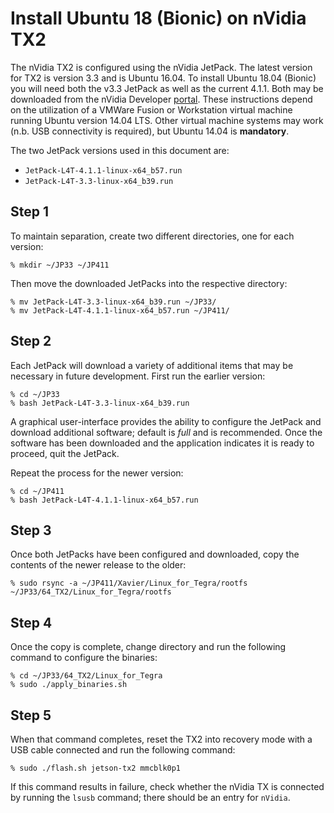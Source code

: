 # Install Ubuntu 18 (Bionic) on nVidia TX2

The nVidia TX2 is configured using the nVidia JetPack.  The latest version for TX2 is version 3.3 and is Ubuntu 16.04.  To install Ubuntu 18.04 (Bionic) you will need both the v3.3 JetPack as well as the current 4.1.1.  Both may be downloaded from the nVidia Developer [portal][nvidia-developer].  These instructions depend on the utilization of a VMWare Fusion or Workstation virtual machine running Ubuntu version 14.04 LTS. Other virtual machine systems may work (n.b. USB connectivity is required), but Ubuntu 14.04 is **mandatory**.

[nvidia-developer]: https://developer.nvidia.com/embedded/jetpack

The two JetPack versions used in this document are:

+ `JetPack-L4T-4.1.1-linux-x64_b57.run`
+ `JetPack-L4T-3.3-linux-x64_b39.run`

## Step 1 
To maintain separation, create two different directories, one for each version:

```
% mkdir ~/JP33 ~/JP411
```

Then move the downloaded JetPacks into the respective directory:

```
% mv JetPack-L4T-3.3-linux-x64_b39.run ~/JP33/
% mv JetPack-L4T-4.1.1-linux-x64_b57.run ~/JP411/
```
## Step 2
Each JetPack will download a variety of additional items that may be necessary in future development.  First run the earlier version:

```
% cd ~/JP33 
% bash JetPack-L4T-3.3-linux-x64_b39.run
```

A graphical user-interface provides the ability to configure the JetPack and download additional software; default is _full_ and is recommended.  Once the software has been downloaded and the application indicates it is ready to proceed, quit the JetPack.

Repeat the process for the newer version:

```
% cd ~/JP411
% bash JetPack-L4T-4.1.1-linux-x64_b57.run
```

## Step 3
Once both JetPacks have been configured and downloaded, copy the contents of the newer release to the older:

```
% sudo rsync -a ~/JP411/Xavier/Linux_for_Tegra/rootfs ~/JP33/64_TX2/Linux_for_Tegra/rootfs
```

## Step 4
Once the copy is complete, change directory and run the following command to configure the binaries:

```
% cd ~/JP33/64_TX2/Linux_for_Tegra
% sudo ./apply_binaries.sh
```

## Step 5
When that command completes, reset the TX2 into recovery mode with a USB cable connected and run the following command:

```
% sudo ./flash.sh jetson-tx2 mmcblk0p1
```

If this command results in failure, check whether the nVidia TX is connected by running the `lsusb` command; there should be an entry for `nVidia`.



